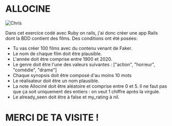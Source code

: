 ALLOCINE
==============

![Chris](.app/assets/images/allocine.png)

Dans cet exercice codé avec Ruby on rails, j'ai donc créer une app Rails dont la BDD contient des films. Des conditions ont été posées:

- Tu vas créer 100 films avec du contenu venant de Faker.
- Le nom de chaque film doit être plausible.
- L'année doit être comprise entre 1900 et 2020.
- Le genre doit être l'une des valeurs suivantes : ["action", "horreur", "comédie", "drame"]
- Chaque synopsis doit être composé d'au moins 10 mots
- Le réalisateur doit être un nom plausible.
- La note Allociné doit être aléatoire et comprise entre 0 et 5. Il ne faut pas que ça soit uniquement des entiers : on veut 1 chiffre après la virgule.
- Le already_seen doit être à false et my_rating à nil.

MERCI DE TA VISITE !
=======================
